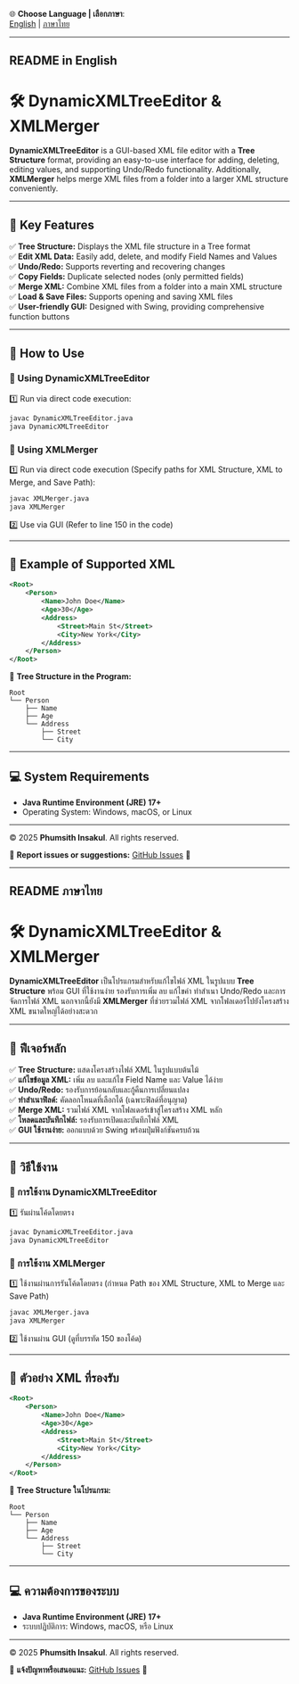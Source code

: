 🌐 **Choose Language | เลือกภาษา**:  
[English](#readme-in-english) | [ภาษาไทย](#readme-ภาษาไทย)

---
## README in English
# 🛠️ DynamicXMLTreeEditor & XMLMerger

**DynamicXMLTreeEditor** is a GUI-based XML file editor with a **Tree Structure** format, providing an easy-to-use interface for adding, deleting, editing values, and supporting Undo/Redo functionality. Additionally, **XMLMerger** helps merge XML files from a folder into a larger XML structure conveniently.

---

## 🌟 Key Features
✅ **Tree Structure:** Displays the XML file structure in a Tree format  
✅ **Edit XML Data:** Easily add, delete, and modify Field Names and Values  
✅ **Undo/Redo:** Supports reverting and recovering changes  
✅ **Copy Fields:** Duplicate selected nodes (only permitted fields)  
✅ **Merge XML:** Combine XML files from a folder into a main XML structure  
✅ **Load & Save Files:** Supports opening and saving XML files  
✅ **User-friendly GUI:** Designed with Swing, providing comprehensive function buttons

---

## 📝 How to Use

### 📌 Using DynamicXMLTreeEditor
1️⃣ Run via direct code execution:
```bash
javac DynamicXMLTreeEditor.java
java DynamicXMLTreeEditor
```

### 📌 Using XMLMerger
1️⃣ Run via direct code execution (Specify paths for XML Structure, XML to Merge, and Save Path):
```bash
javac XMLMerger.java
java XMLMerger
```
2️⃣ Use via GUI (Refer to line 150 in the code)  

---

## 📂 Example of Supported XML

```xml
<Root>
    <Person>
        <Name>John Doe</Name>
        <Age>30</Age>
        <Address>
            <Street>Main St</Street>
            <City>New York</City>
        </Address>
    </Person>
</Root>
```

🔹 **Tree Structure in the Program:**
```
Root  
└── Person  
    ├── Name  
    ├── Age  
    └── Address  
        ├── Street  
        └── City  
```

---

## 💻 System Requirements
- **Java Runtime Environment (JRE) 17+**
- Operating System: Windows, macOS, or Linux

---

© 2025 **Phumsith Insakul**. All rights reserved.

💬 **Report issues or suggestions:** [GitHub Issues](https://github.com/PhumsitInsakul/xml2gui/issues) 🚀

---
## README ภาษาไทย
# 🛠️ DynamicXMLTreeEditor & XMLMerger

**DynamicXMLTreeEditor** เป็นโปรแกรมสำหรับแก้ไขไฟล์ XML ในรูปแบบ **Tree Structure** พร้อม GUI ที่ใช้งานง่าย รองรับการเพิ่ม ลบ แก้ไขค่า ทำสำเนา Undo/Redo และการจัดการไฟล์ XML นอกจากนี้ยังมี **XMLMerger** ที่ช่วยรวมไฟล์ XML จากโฟลเดอร์ไปยังโครงสร้าง XML ขนาดใหญ่ได้อย่างสะดวก

---

## 🌟 ฟีเจอร์หลัก
✅ **Tree Structure:** แสดงโครงสร้างไฟล์ XML ในรูปแบบต้นไม้  
✅ **แก้ไขข้อมูล XML:** เพิ่ม ลบ และแก้ไข Field Name และ Value ได้ง่าย  
✅ **Undo/Redo:** รองรับการย้อนกลับและกู้คืนการเปลี่ยนแปลง  
✅ **ทำสำเนาฟิลด์:** คัดลอกโหนดที่เลือกได้ (เฉพาะฟิลด์ที่อนุญาต)  
✅ **Merge XML:** รวมไฟล์ XML จากโฟลเดอร์เข้าสู่โครงสร้าง XML หลัก  
✅ **โหลดและบันทึกไฟล์:** รองรับการเปิดและบันทึกไฟล์ XML  
✅ **GUI ใช้งานง่าย:** ออกแบบด้วย Swing พร้อมปุ่มฟังก์ชันครบถ้วน

---

## 📝 วิธีใช้งาน

### 📌 การใช้งาน DynamicXMLTreeEditor
1️⃣ รันผ่านโค้ดโดยตรง
```bash
javac DynamicXMLTreeEditor.java
java DynamicXMLTreeEditor
```

### 📌 การใช้งาน XMLMerger
1️⃣ ใช้งานผ่านการรันโค้ดโดยตรง (กำหนด Path ของ XML Structure, XML to Merge และ Save Path)
```bash
javac XMLMerger.java
java XMLMerger
```
2️⃣ ใช้งานผ่าน GUI (ดูที่บรรทัด 150 ของโค้ด)  

---

## 📂 ตัวอย่าง XML ที่รองรับ

```xml
<Root>
    <Person>
        <Name>John Doe</Name>
        <Age>30</Age>
        <Address>
            <Street>Main St</Street>
            <City>New York</City>
        </Address>
    </Person>
</Root>
```

🔹 **Tree Structure ในโปรแกรม:**
```
Root  
└── Person  
    ├── Name  
    ├── Age  
    └── Address  
        ├── Street  
        └── City  
```

---

## 💻 ความต้องการของระบบ
- **Java Runtime Environment (JRE) 17+**
- ระบบปฏิบัติการ: Windows, macOS, หรือ Linux

---

© 2025 **Phumsith Insakul**. All rights reserved.

💬 **แจ้งปัญหาหรือเสนอแนะ:** [GitHub Issues](https://github.com/PhumsitInsakul/xml2gui/issues) 🚀

